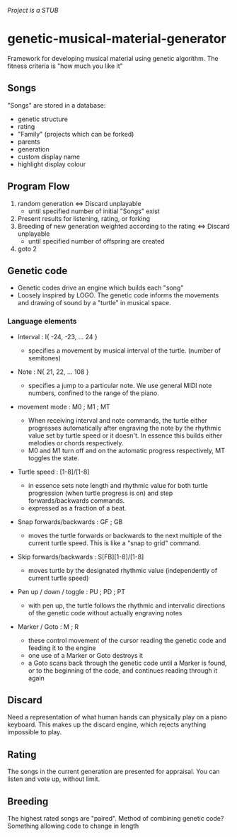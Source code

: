*Project is a STUB*

# genetic-musical-material-generator
Framework for developing musical material using genetic algorithm. The fitness criteria is "how much you like it"

## Songs
"Songs" are stored in a database:
- genetic structure
- rating
- "Family" (projects which can be forked)
- parents
- generation
- custom display name
- highlight display colour

## Program Flow
1. random generation <=> Discard unplayable
	- until specified number of initial "Songs" exist
2. Present results for listening, rating, or forking
3. Breeding of new generation weighted according to the rating <=> Discard unplayable
	- until specified number of offspring are created
4. goto 2

## Genetic code
- Genetic codes drive an engine which builds each "song"
- Loosely inspired by LOGO. The genetic code informs the movements and drawing of sound by a "turtle" in musical space.

### Language elements
- Interval : I{ -24, -23, ... 24 }
	- specifies a movement by musical interval of the turtle. (number of semitones)

- Note : N{ 21, 22, ... 108 }
	- specifies a jump to a particular note.  We use general MIDI note numbers, confined to the range of the piano.  

- movement mode : M0 ; M1 ; MT
	- When receiving interval and note commands, the turtle either progresses automatically after engraving the note by the rhythmic value set by turtle speed or it doesn't.  In essence this builds either melodies or chords respectively.  
	- M0 and M1 turn off and on the automatic progress respectively, MT toggles the state.

- Turtle speed : [1-8]/[1-8]
	- in essence sets note length and rhythmic value for both turtle progression (when turtle progress is on) and step forwards/backwards commands.
	- expressed as a fraction of a beat.

- Snap forwards/backwards : GF ; GB
	- moves the turtle forwards or backwards to the next multiple of the current turtle speed.  This is like a "snap to grid" command.

- Skip forwards/backwards : S[FB][1-8]/[1-8]
	- moves turtle by the designated rhythmic value (independently of current turtle speed)

- Pen up / down / toggle : PU ; PD ; PT
	- with pen up, the turtle follows the rhythmic and intervalic directions of the genetic code without actually engraving notes

- Marker / Goto : M ; R
	- these control movement of the cursor reading the genetic code and feeding it to the engine
	- one use of a Marker or Goto destroys it
	- a Goto scans back through the genetic code until a Marker is found, or to the beginning of the code, and continues reading through it again

## Discard
Need a representation of what human hands can physically play on a piano keyboard.  This makes up the discard engine, which rejects anything impossible to play.  

## Rating
The songs in the current generation are presented for appraisal.
You can listen and vote up, without limit.

## Breeding
The highest rated songs are "paired".
Method of combining genetic code?
Something allowing code to change in length
